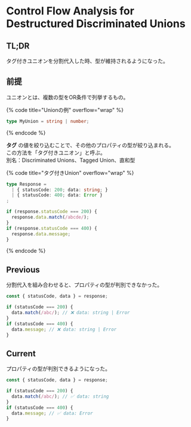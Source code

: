 # Control Flow Analysis for Destructured Discriminated Unions

## TL;DR

タグ付きユニオンを分割代入した時、型が維持されるようになった。

## 前提

ユニオンとは、複数の型をOR条件で列挙するもの。

{% code title="Unionの例" overflow="wrap" %}
```typescript
type MyUnion = string | number;
```
{% endcode %}

**タグ** の値を絞り込むことで、その他のプロパティの型が絞り込まれる。\
この方法を「タグ付きユニオン」と呼ぶ。\
別名：Discriminated Unions、Tagged Union、直和型

{% code title="タグ付きUnion" overflow="wrap" %}
```typescript
type Response =
  | { statusCode: 200; data: string; }
  | { statusCode: 400; data: Error }
;

if (response.statusCode === 200) {
  response.data.match(/abcde/);
}
if (response.statusCode === 400) {
  response.data.message;
}
```
{% endcode %}

## Previous

分割代入を組み合わせると、プロパティの型が判別できなかった。

```typescript
const { statusCode, data } = response;

if (statusCode === 200) {
  data.match(/abc/); // ❌ data: string | Error
}
if (statusCode === 400) {
  data.message; // ❌ data: string | Error
}
```

## Current

プロパティの型が判別できるようになった。

```typescript
const { statusCode, data } = response;

if (statusCode === 200) {
  data.match(/abc/); // ✅ data: string
}
if (statusCode === 400) {
  data.message; // ✅ data: Error
}
```
